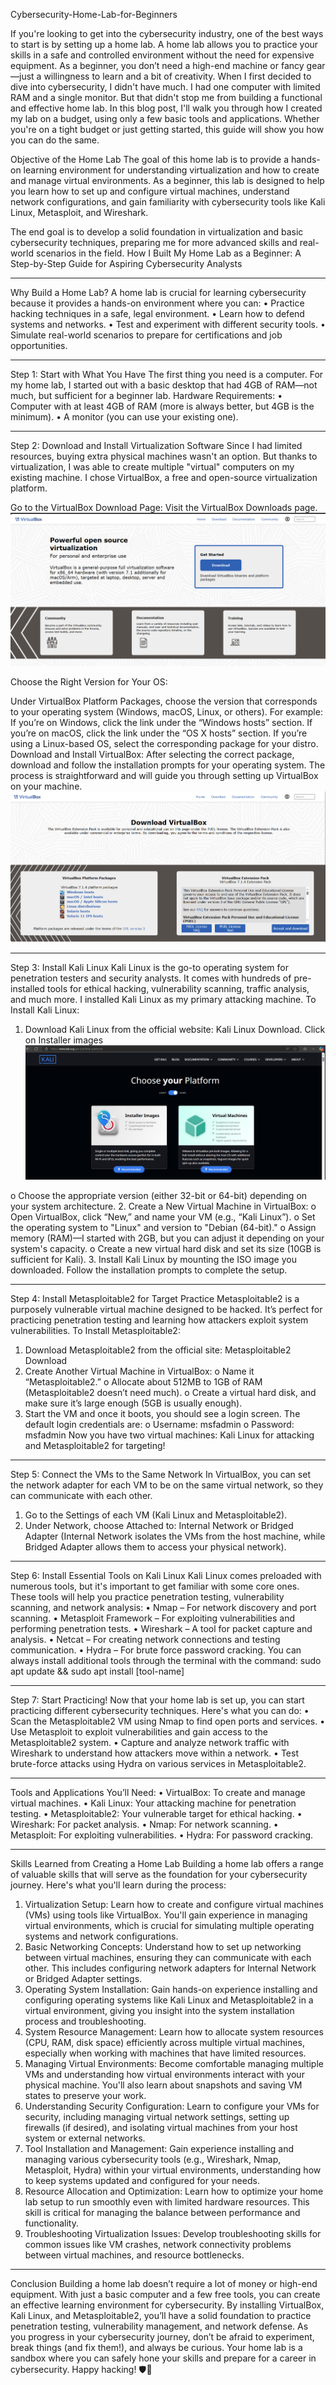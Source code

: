 Cybersecurity-Home-Lab-for-Beginners

If you're looking to get into the cybersecurity industry, one of the best ways to start is by setting up a home lab. A home lab allows you to practice your skills in a safe and controlled environment without the need for expensive equipment. As a beginner, you don’t need a high-end machine or fancy gear—just a willingness to learn and a bit of creativity.
When I first decided to dive into cybersecurity, I didn't have much. I had one computer with limited RAM and a single monitor. But that didn't stop me from building a functional and effective home lab. In this blog post, I'll walk you through how I created my lab on a budget, using only a few basic tools and applications. Whether you're on a tight budget or just getting started, this guide will show you how you can do the same.

Objective of the Home Lab
The goal of this home lab is to provide a hands-on learning environment for understanding virtualization and how to create and manage virtual environments. As a beginner, this lab is designed to help you learn how to set up and configure virtual machines, understand network configurations, and gain familiarity with cybersecurity tools like Kali Linux, Metasploit, and Wireshark.

The end goal is to develop a solid foundation in virtualization and basic cybersecurity techniques, preparing me for more advanced skills and real-world scenarios in the field.
How I Built My Home Lab as a Beginner: A Step-by-Step Guide for Aspiring Cybersecurity Analysts
________________________________________
Why Build a Home Lab?
A home lab is crucial for learning cybersecurity because it provides a hands-on environment where you can:
•	Practice hacking techniques in a safe, legal environment.
•	Learn how to defend systems and networks.
•	Test and experiment with different security tools.
•	Simulate real-world scenarios to prepare for certifications and job opportunities.
________________________________________
Step 1: Start with What You Have
The first thing you need is a computer. For my home lab, I started out with a basic desktop that had 4GB of RAM—not much, but sufficient for a beginner lab.
Hardware Requirements:
•	Computer with at least 4GB of RAM (more is always better, but 4GB is the minimum).
•	A monitor (you can use your existing one).
________________________________________
Step 2: Download and Install Virtualization Software
Since I had limited resources, buying extra physical machines wasn't an option. But thanks to virtualization, I was able to create multiple "virtual" computers on my existing machine.
I chose VirtualBox, a free and open-source virtualization platform.

Go to the VirtualBox Download Page: Visit the VirtualBox Downloads page.
![VirtualBox Home Lab Setup](https://github.com/Kesmondlw79/Cybersecurity-Home-Lab-for-Beginners/blob/main/VBHome.PNG?raw=true)


Choose the Right Version for Your OS:

Under VirtualBox Platform Packages, choose the version that corresponds to your operating system (Windows, macOS, Linux, or others).
For example:
If you’re on Windows, click the link under the “Windows hosts” section.
If you’re on macOS, click the link under the “OS X hosts” section.
If you’re using a Linux-based OS, select the corresponding package for your distro.
Download and Install VirtualBox: After selecting the correct package, download and follow the installation prompts for your operating system. The process is straightforward and will guide you through setting up VirtualBox on your machine.
![VirtualBox Download Setup](https://github.com/Kesmondlw79/Cybersecurity-Home-Lab-for-Beginners/blob/main/VBDownload.PNG?raw=true)


________________________________________
Step 3: Install Kali Linux
Kali Linux is the go-to operating system for penetration testers and security analysts. It comes with hundreds of pre-installed tools for ethical hacking, vulnerability scanning, traffic analysis, and much more. I installed Kali Linux as my primary attacking machine.
To Install Kali Linux:
1.	Download Kali Linux from the official website: Kali Linux Download. Click on Installer images
   ![Kali Linux Home Lab Setup](https://github.com/Kesmondlw79/Cybersecurity-Home-Lab-for-Beginners/blob/main/KaliHome.PNG?raw=true)

o	Choose the appropriate version (either 32-bit or 64-bit) depending on your system architecture.
2.	Create a New Virtual Machine in VirtualBox: 
o	Open VirtualBox, click “New,” and name your VM (e.g., “Kali Linux”).
o	Set the operating system to "Linux" and version to "Debian (64-bit)."
o	Assign memory (RAM)—I started with 2GB, but you can adjust it depending on your system's capacity.
o	Create a new virtual hard disk and set its size (10GB is sufficient for Kali).
3.	Install Kali Linux by mounting the ISO image you downloaded. Follow the installation prompts to complete the setup.
________________________________________
Step 4: Install Metasploitable2 for Target Practice
Metasploitable2 is a purposely vulnerable virtual machine designed to be hacked. It’s perfect for practicing penetration testing and learning how attackers exploit system vulnerabilities.
To Install Metasploitable2:
1.	Download Metasploitable2 from the official site: Metasploitable2 Download
2.	Create Another Virtual Machine in VirtualBox: 
o	Name it “Metasploitable2.”
o	Allocate about 512MB to 1GB of RAM (Metasploitable2 doesn’t need much).
o	Create a virtual hard disk, and make sure it’s large enough (5GB is usually enough).
3.	Start the VM and once it boots, you should see a login screen. The default login credentials are: 
o	Username: msfadmin
o	Password: msfadmin
Now you have two virtual machines: Kali Linux for attacking and Metasploitable2 for targeting!
________________________________________
Step 5: Connect the VMs to the Same Network
In VirtualBox, you can set the network adapter for each VM to be on the same virtual network, so they can communicate with each other.
1.	Go to the Settings of each VM (Kali Linux and Metasploitable2).
2.	Under Network, choose Attached to: Internal Network or Bridged Adapter (Internal Network isolates the VMs from the host machine, while Bridged Adapter allows them to access your physical network).
________________________________________
Step 6: Install Essential Tools on Kali Linux
Kali Linux comes preloaded with numerous tools, but it's important to get familiar with some core ones. These tools will help you practice penetration testing, vulnerability scanning, and network analysis:
•	Nmap – For network discovery and port scanning.
•	Metasploit Framework – For exploiting vulnerabilities and performing penetration tests.
•	Wireshark – A tool for packet capture and analysis.
•	Netcat – For creating network connections and testing communication.
•	Hydra – For brute force password cracking.
You can always install additional tools through the terminal with the command:
sudo apt update && sudo apt install [tool-name]
________________________________________
Step 7: Start Practicing!
Now that your home lab is set up, you can start practicing different cybersecurity techniques. Here's what you can do:
•	Scan the Metasploitable2 VM using Nmap to find open ports and services.
•	Use Metasploit to exploit vulnerabilities and gain access to the Metasploitable2 system.
•	Capture and analyze network traffic with Wireshark to understand how attackers move within a network.
•	Test brute-force attacks using Hydra on various services in Metasploitable2.
________________________________________
Tools and Applications You’ll Need:
•	VirtualBox: To create and manage virtual machines.
•	Kali Linux: Your attacking machine for penetration testing.
•	Metasploitable2: Your vulnerable target for ethical hacking.
•	Wireshark: For packet analysis.
•	Nmap: For network scanning.
•	Metasploit: For exploiting vulnerabilities.
•	Hydra: For password cracking.
________________________________________
Skills Learned from Creating a Home Lab
Building a home lab offers a range of valuable skills that will serve as the foundation for your cybersecurity journey. Here's what you'll learn during the process:
1.	Virtualization Setup: Learn how to create and configure virtual machines (VMs) using tools like VirtualBox. You'll gain experience in managing virtual environments, which is crucial for simulating multiple operating systems and network configurations.
2.	Basic Networking Concepts: Understand how to set up networking between virtual machines, ensuring they can communicate with each other. This includes configuring network adapters for Internal Network or Bridged Adapter settings.
3.	Operating System Installation: Gain hands-on experience installing and configuring operating systems like Kali Linux and Metasploitable2 in a virtual environment, giving you insight into the system installation process and troubleshooting.
4.	System Resource Management: Learn how to allocate system resources (CPU, RAM, disk space) efficiently across multiple virtual machines, especially when working with machines that have limited resources.
5.	Managing Virtual Environments: Become comfortable managing multiple VMs and understanding how virtual environments interact with your physical machine. You'll also learn about snapshots and saving VM states to preserve your work.
6.	Understanding Security Configuration: Learn to configure your VMs for security, including managing virtual network settings, setting up firewalls (if desired), and isolating virtual machines from your host system or external networks.
7.	Tool Installation and Management: Gain experience installing and managing various cybersecurity tools (e.g., Wireshark, Nmap, Metasploit, Hydra) within your virtual environments, understanding how to keep systems updated and configured for your needs.
8.	Resource Allocation and Optimization: Learn how to optimize your home lab setup to run smoothly even with limited hardware resources. This skill is critical for managing the balance between performance and functionality.
9.	Troubleshooting Virtualization Issues: Develop troubleshooting skills for common issues like VM crashes, network connectivity problems between virtual machines, and resource bottlenecks.
________________________________________
Conclusion
Building a home lab doesn’t require a lot of money or high-end equipment. With just a basic computer and a few free tools, you can create an effective learning environment for cybersecurity. By installing VirtualBox, Kali Linux, and Metasploitable2, you’ll have a solid foundation to practice penetration testing, vulnerability management, and network defense.
As you progress in your cybersecurity journey, don’t be afraid to experiment, break things (and fix them!), and always be curious. Your home lab is a sandbox where you can safely hone your skills and prepare for a career in cybersecurity.
Happy hacking! 🛡️🔐



